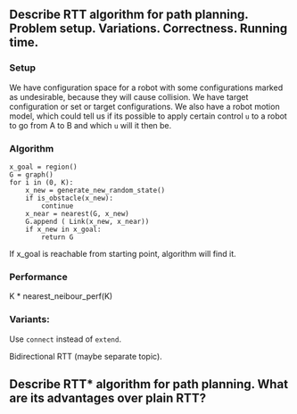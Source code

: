 ## Describe RTT algorithm for path planning. Problem setup. Variations. Correctness. Running time.

### Setup

We have configuration space for a robot with some configurations marked as undesirable, because they will cause collision.
We have target configuration or set or target configurations.
We also have a robot motion model, which could tell us if its possible to apply certain control `u` to a robot to go
from A to B and which `u` will it then be.

### Algorithm

```
x_goal = region()
G = graph()
for i in (0, K):
    x_new = generate_new_random_state()
    if is_obstacle(x_new):
        continue
    x_near = nearest(G, x_new)
    G.append ( Link(x_new, x_near))
    if x_new in x_goal:
        return G
```

If x_goal is reachable  from starting point, algorithm will find it.

### Performance

K * nearest_neibour_perf(K) 

### Variants:

Use `connect` instead of `extend`.

Bidirectional RTT (maybe separate topic).

## Describe RTT* algorithm for path planning. What are its advantages over plain RTT?